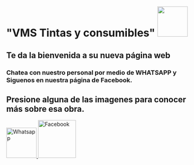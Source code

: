 <html>

<H1>"VMS Tintas y consumibles" <img src="https://scontent.ftgz3-1.fna.fbcdn.net/v/t1.6435-9/45733043_253818745488526_6031935255428988928_n.png?_nc_cat=105&ccb=1-5&_nc_sid=09cbfe&_nc_ohc=YZy5XcOBzoAAX8zgY7q&_nc_ht=scontent.ftgz3-1.fna&oh=00_AT_hBIs4zlqzx1dOmSkha5uq1IqVRgXerCCQiHtrx0wsYA&oe=620039C9" width="80" height="80"></H1> 

<H2>Te da la bienvenida a su nueva página web</H2>
<H3>Chatea con nuestro personal por medio de WHATSAPP y Siguenos en nuestra página de Facebook.</H3>
<h2>Presione alguna de las imagenes para conocer más sobre esa obra.</h2>
<a href="https://wa.me/0529631129463"><img src="https://logodownload.org/wp-content/uploads/2015/04/whatsapp-logo-1.png" width="80" height="80" alt="Whatsapp"> </a>
 <a href="https://www.facebook.com/VMS-Tintas-y-Consumibles-253818505488550"><img src="https://www.uat.edu.mx/SGE/DPE/Imagenes_del_men_PLE/facebook.png" width="100" height="100" alt="Facebook"></a>
<head>

</head>


<body>

</body>

</html>
